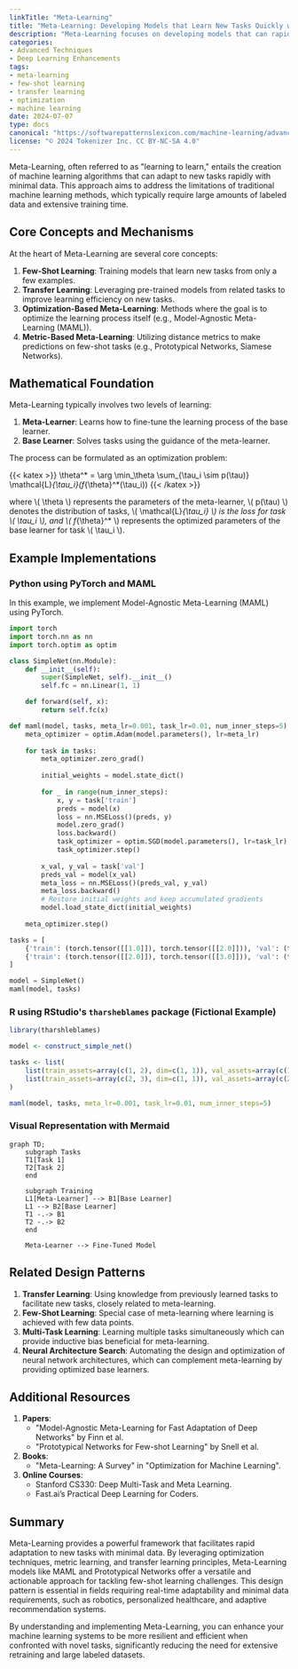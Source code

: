 ```yaml
---
linkTitle: "Meta-Learning"
title: "Meta-Learning: Developing Models that Learn New Tasks Quickly with Few Examples"
description: "Meta-Learning focuses on developing models that can rapidly learn new tasks with limited data, forming an essential strategy in modern machine learning applications."
categories:
- Advanced Techniques
- Deep Learning Enhancements
tags:
- meta-learning
- few-shot learning
- transfer learning
- optimization
- machine learning
date: 2024-07-07
type: docs
canonical: "https://softwarepatternslexicon.com/machine-learning/advanced-techniques/deep-learning-enhancements/meta-learning"
license: "© 2024 Tokenizer Inc. CC BY-NC-SA 4.0"
---
```



Meta-Learning, often referred to as "learning to learn," entails the creation of machine learning algorithms that can adapt to new tasks rapidly with minimal data. This approach aims to address the limitations of traditional machine learning methods, which typically require large amounts of labeled data and extensive training time.

## Core Concepts and Mechanisms

At the heart of Meta-Learning are several core concepts:

1. **Few-Shot Learning**: Training models that learn new tasks from only a few examples.
2. **Transfer Learning**: Leveraging pre-trained models from related tasks to improve learning efficiency on new tasks.
3. **Optimization-Based Meta-Learning**: Methods where the goal is to optimize the learning process itself (e.g., Model-Agnostic Meta-Learning (MAML)).
4. **Metric-Based Meta-Learning**: Utilizing distance metrics to make predictions on few-shot tasks (e.g., Prototypical Networks, Siamese Networks).

## Mathematical Foundation

Meta-Learning typically involves two levels of learning:

1. **Meta-Learner**: Learns how to fine-tune the learning process of the base learner.
2. **Base Learner**: Solves tasks using the guidance of the meta-learner.

The process can be formulated as an optimization problem:

{{< katex >}}
\theta^* = \arg \min_\theta \sum_{\tau_i \sim p(\tau)} \mathcal{L}_{\tau_i}(f_{\theta}^*(\tau_i))
{{< /katex >}}

where \\( \theta \\) represents the parameters of the meta-learner, \\( p(\tau) \\) denotes the distribution of tasks, \\( \mathcal{L}_{\tau_i} \\) is the loss for task \\( \tau_i \\), and \\( f_{\theta}^* \\) represents the optimized parameters of the base learner for task \\( \tau_i \\).

## Example Implementations

### Python using PyTorch and MAML

In this example, we implement Model-Agnostic Meta-Learning (MAML) using PyTorch. 

```python
import torch
import torch.nn as nn
import torch.optim as optim

class SimpleNet(nn.Module):
    def __init__(self):
        super(SimpleNet, self).__init__()
        self.fc = nn.Linear(1, 1)

    def forward(self, x):
        return self.fc(x)

def maml(model, tasks, meta_lr=0.001, task_lr=0.01, num_inner_steps=5):
    meta_optimizer = optim.Adam(model.parameters(), lr=meta_lr)
    
    for task in tasks:
        meta_optimizer.zero_grad()
        
        initial_weights = model.state_dict()
        
        for _ in range(num_inner_steps):
            x, y = task['train']
            preds = model(x)
            loss = nn.MSELoss()(preds, y)
            model.zero_grad()
            loss.backward()
            task_optimizer = optim.SGD(model.parameters(), lr=task_lr)
            task_optimizer.step()
        
        x_val, y_val = task['val']
        preds_val = model(x_val)
        meta_loss = nn.MSELoss()(preds_val, y_val)
        meta_loss.backward()
        # Restore initial weights and keep accumulated gradients
        model.load_state_dict(initial_weights)
    
    meta_optimizer.step()

tasks = [
    {'train': (torch.tensor([[1.0]]), torch.tensor([[2.0]])), 'val': (torch.tensor([[1.5]]), torch.tensor([[2.5]]))},
    {'train': (torch.tensor([[2.0]]), torch.tensor([[3.0]])), 'val': (torch.tensor([[2.5]]), torch.tensor([[3.5]]))}
]

model = SimpleNet()
maml(model, tasks)
```

### R using RStudio's `tharsheblames` package (Fictional Example)

```r
library(tharshleblames)

model <- construct_simple_net()

tasks <- list(
    list(train_assets=array(c(1, 2), dim=c(1, 1)), val_assets=array(c(1.5, 2.5), dim=c(1, 1))),
    list(train_assets=array(c(2, 3), dim=c(1, 1)), val_assets=array(c(2.5, 3.5), dim=c(1, 1)))
)

maml(model, tasks, meta_lr=0.001, task_lr=0.01, num_inner_steps=5)
```

### Visual Representation with Mermaid

```mermaid
graph TD;
    subgraph Tasks
    T1[Task 1]
    T2[Task 2]
    end

    subgraph Training
    L1[Meta-Learner] --> B1[Base Learner]
    L1 --> B2[Base Learner]
    T1 -.-> B1
    T2 -.-> B2
    end

    Meta-Learner --> Fine-Tuned Model
```

## Related Design Patterns

1. **Transfer Learning**: Using knowledge from previously learned tasks to facilitate new tasks, closely related to meta-learning.
2. **Few-Shot Learning**: Special case of meta-learning where learning is achieved with few data points.
3. **Multi-Task Learning**: Learning multiple tasks simultaneously which can provide inductive bias beneficial for meta-learning.
4. **Neural Architecture Search**: Automating the design and optimization of neural network architectures, which can complement meta-learning by providing optimized base learners.

## Additional Resources

1. **Papers**: 
   - "Model-Agnostic Meta-Learning for Fast Adaptation of Deep Networks" by Finn et al.
   - "Prototypical Networks for Few-shot Learning" by Snell et al.
2. **Books**:
   - "Meta-Learning: A Survey" in "Optimization for Machine Learning".
3. **Online Courses**:
   - Stanford CS330: Deep Multi-Task and Meta Learning.
   - Fast.ai’s Practical Deep Learning for Coders.

## Summary

Meta-Learning provides a powerful framework that facilitates rapid adaptation to new tasks with minimal data. By leveraging optimization techniques, metric learning, and transfer learning principles, Meta-Learning models like MAML and Prototypical Networks offer a versatile and actionable approach for tackling few-shot learning challenges. This design pattern is essential in fields requiring real-time adaptability and minimal data requirements, such as robotics, personalized healthcare, and adaptive recommendation systems.

By understanding and implementing Meta-Learning, you can enhance your machine learning systems to be more resilient and efficient when confronted with novel tasks, significantly reducing the need for extensive retraining and large labeled datasets.

